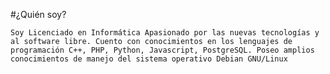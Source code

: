 #¿Quién soy?

	Soy Licenciado en Informática Apasionado por las nuevas tecnologías y al software libre. Cuento con conocimientos en los lenguajes de programación C++, PHP, Python, Javascript, PostgreSQL. Poseo amplios conocimientos de manejo del sistema operativo Debian GNU/Linux
	

